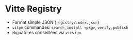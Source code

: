 # Vitte Registry
- Format simple JSON (`registry/index.json`)
- `vitpm` commandes: `search`, `install <pkg>`, `verify`, `publish`
- Signatures conseillées via `vitsign`
